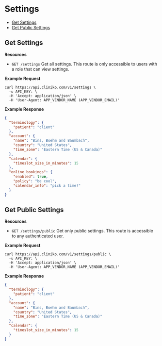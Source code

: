 Settings
============

* [Get Settings](#get-settings "This returns all settings.")
* [Get Public Settings](#get-public-settings "This returns settings that are viewable by any user.")

Get Settings
----------------

**Resources**
* ```GET /settings``` Get all settings. This route is only accessible to users with a role that can view settings.

**Example Request**
```shell
curl https://api.cliniko.com/v1/settings \
  -u API_KEY: \
  -H 'Accept: application/json' \
  -H 'User-Agent: APP_VENDOR_NAME (APP_VENDOR_EMAIL)'
```

**Example Response**
```json
{
  "terminology": {
    "patient": "client"
  },
  "account": {
    "name": "Bins, Boehm and Baumbach",
    "country": "United States",
    "time_zone": "Eastern Time (US & Canada)"
  },
  "calendar": {
    "timeslot_size_in_minutes": 15
  },
  "online_bookings": {
    "enabled": true,
    "policy": "be cool",
    "calendar_info": "pick a time!"
  }
}
```

Get Public Settings
------------

**Resources**
* ```GET /settings/public``` Get only public settings. This route is accessible to any authenticated user.

**Example Request**
```shell
curl https://api.cliniko.com/v1/settings/public \
  -u API_KEY: \
  -H 'Accept: application/json' \
  -H 'User-Agent: APP_VENDOR_NAME (APP_VENDOR_EMAIL)'
```

**Example Response**
```json
{
  "terminology": {
    "patient": "client"
  },
  "account": {
    "name": "Bins, Boehm and Baumbach",
    "country": "United States",
    "time_zone": "Eastern Time (US & Canada)"
  },
  "calendar": {
    "timeslot_size_in_minutes": 15
  }
}
```
